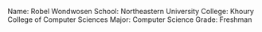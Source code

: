 Name: Robel Wondwosen 
School: Northeastern University 
College: Khoury College of Computer Sciences
Major: Computer Science 
Grade: Freshman 
